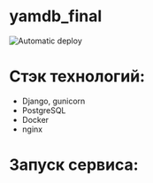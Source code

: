 # yamdb_final

![Automatic deploy](https://github.com/bitcoineazy/yamdb_final/actions/workflows/yamdb_workflow.yml/badge.svg)




# Стэк технологий:
- Django, gunicorn
- PostgreSQL
- Docker
- nginx


# Запуск сервиса:

